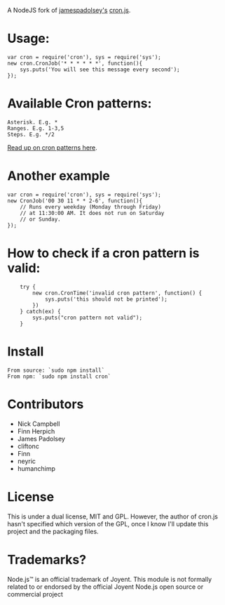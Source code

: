 A NodeJS fork of [jamespadolsey's](http://github.com/jamespadolsey) [cron.js](http://github.com/jamespadolsey/cron.js).

Usage:
==========

    var cron = require('cron'), sys = require('sys');
    new cron.CronJob('* * * * * *', function(){
        sys.puts('You will see this message every second');
    });
    
Available Cron patterns:
==========

    Asterisk. E.g. *
    Ranges. E.g. 1-3,5
    Steps. E.g. */2
    
[Read up on cron patterns here](http://help.sap.com/saphelp_xmii120/helpdata/en/44/89a17188cc6fb5e10000000a155369/content.htm).

Another example
==========

    var cron = require('cron'), sys = require('sys');
    new CronJob('00 30 11 * * 2-6', function(){
        // Runs every weekday (Monday through Friday)
        // at 11:30:00 AM. It does not run on Saturday
        // or Sunday.
    });

How to check if a cron pattern is valid:
==========

		try {
			new cron.CronTime('invalid cron pattern', function() {
				sys.puts('this should not be printed');
			})
		} catch(ex) {
			sys.puts("cron pattern not valid");
		}

Install
==========
    From source: `sudo npm install`
    From npm: `sudo npm install cron`

Contributors
===========

* Nick Campbell
* Finn Herpich
* James Padolsey
* cliftonc
* Finn
* neyric
* humanchimp

License
==========

This is under a dual license, MIT and GPL. However, the author of cron.js hasn't specified which version of the GPL, once I know I'll update this project and the packaging files.


Trademarks?
============

Node.js™ is an official trademark of Joyent. This module is not formally related to or endorsed by the official Joyent Node.js open source or commercial project